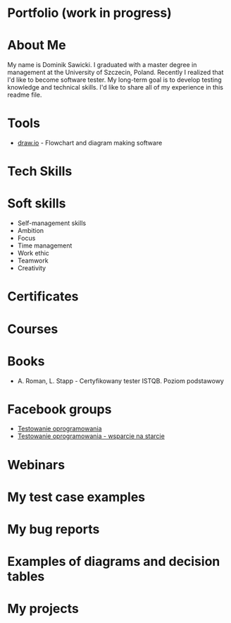 # Portfolio (work in progress)

# About Me
My name is Dominik Sawicki. I graduated with a master degree in management at the University of Szczecin, Poland. Recently I realized that I'd like to become software tester. My long-term goal is to develop testing knowledge and technical skills. I'd like to share all of my experience in this readme file.

# Tools
* [draw.io](https://app.diagrams.net/) - Flowchart and diagram making software
# Tech Skills

# Soft skills
* Self-management skills
* Ambition
* Focus
* Time management
* Work ethic
* Teamwork
* Creativity
# Certificates

# Courses

# Books
* A. Roman, L. Stapp - Certyfikowany tester ISTQB. Poziom podstawowy
# Facebook groups
* [Testowanie oprogramowania](https://www.facebook.com/groups/TestowanieOprogramowania/)
* [Testowanie oprogramowania - wsparcie na starcie](https://www.facebook.com/groups/testeroprogramowania/)
# Webinars

# My test case examples

# My bug reports

# Examples of diagrams and decision tables

# My projects
